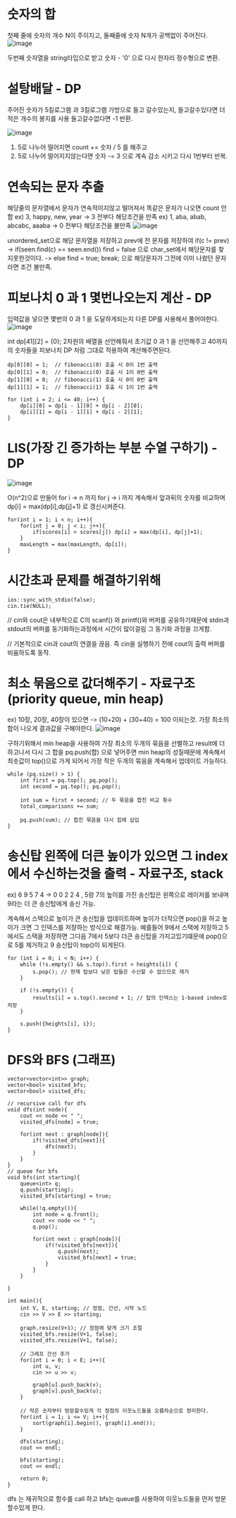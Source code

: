 # 숫자의 합

첫째 줄에 숫자의 개수 N이 주이지고, 둘째줄에 숫자 N개가 공백없이 주어진다.
![image](https://github.com/user-attachments/assets/0713c4d0-9e20-4556-adc6-da880172ce6d)

두번째 숫자열을 string타입으로 받고 숫자 - '0' 으로 다시 한자리 정수형으로 변환.

# 설탕배달 - DP

주어진 숫자가 5킬로그램 과 3킬로그램 가방으로 들고 갈수있는지,
들고갈수있다면 더 적은 개수의 봉지를 사용
들고갈수없다면 -1 반환.

![image](https://github.com/user-attachments/assets/3c96a559-af40-4d57-957e-ca8bbda7ccc1)

1. 5로 나누어 떨어지면 count += 숫자 / 5 를 해주고
2. 5로 나누어 떨어지지않는다면 숫자 -= 3 으로 계속 감소 시키고 다시 1번부터 반복.

# 연속되는 문자 추출

해당줄의 문자열에서 문자가 연속적이지않고 떨어져서 똑같은 문자가 나오면 count 안함
ex) 3, happy, new, year -> 3 전부다 해당조건을 만족
ex) 1, aba, abab, abcabc, aaaba -> 0  전부다 해당조건을 불만족
![image](https://github.com/user-attachments/assets/848b8b24-8774-43ef-a96d-7779c116a675)

unordered_set으로 해당 문자열을 저장하고 prev에 전 문자를 저장하여 if(c != prev) -> if(seen.find(c) == seen.end()) find = false 으로 char_set에서 해당문자를 찾지못한것이다. -> else find = true; break; 으로 해당문자가 그전에 이미 나왔던 문자라면 조건 불만족.

# 피보나치 0 과 1 몇번나오는지 계산 - DP

입력값을 넣으면 몇번의 0 과 1 을 도달하게되는지 다른 DP를 사용해서 풀어야한다. 
![image](https://github.com/user-attachments/assets/4cc1b274-53fc-4b9f-ac1a-2f7b5df85687)

int dp[41][2] = {0}; 2차원의 배열을 선언해줘서 초기값 0 과 1 을 선언해주고 40까지의 숫자들을 피보나치 DP 처럼 그대로 적용하여 계산해주면된다. 

    dp[0][0] = 1;  // fibonacci(0) 호출 시 0이 1번 출력
    dp[0][1] = 0;  // fibonacci(0) 호출 시 1이 0번 출력
    dp[1][0] = 0;  // fibonacci(1) 호출 시 0이 0번 출력
    dp[1][1] = 1;  // fibonacci(1) 호출 시 1이 1번 출력

    for (int i = 2; i <= 40; i++) {
        dp[i][0] = dp[i - 1][0] + dp[i - 2][0];
        dp[i][1] = dp[i - 1][1] + dp[i - 2][1];
    }


# LIS(가장 긴 증가하는 부분 수열 구하기) - DP

![image](https://github.com/user-attachments/assets/db2ec14e-98ae-48b0-9fdf-9dab8f6493e1)

O(n^2)으로 만들어 for i -> n 까지 for j -> i 까지 계속해서 앞과뒤의 숫자를 비교하며 dp[i] = max(dp[i],dp[j]+1) 로 갱신시켜준다.

    for(int i = 1; i < n; i++){
        for(int j = 0; j < i; j++){
            if(scores[i] > scores[j]) dp[i] = max(dp[i], dp[j]+1);
        }
        maxLength = max(maxLength, dp[i]);
    }

# 시간초과 문제를 해결하기위해

    ios::sync_with_stdio(false); 
    cin.tie(NULL); 

// cin와 cout은 내부적으로 C의 scanf() 와 printf()와 버퍼를 공유하기때문에 stdin과 stdout의 버퍼를 동기화하는과정에서 시간이 많이걸림 그 동기화 과정을 끄게함.

// 기본적으로 cin과 cout의 연결을 끊음. 즉 cin을 실행하기 전에 cout의 출력 버퍼를 비움하도록 동작.

# 최소 묶음으로 값더해주기 - 자료구조(priority queue, min heap)

ex) 10장, 20장, 40장이 있으면 -> (10+20) + (30+40) = 100 이되는것. 가장 최소의 합이 나오게 결과값을 구해야한다.
![image](https://github.com/user-attachments/assets/5aedfbe7-e4bf-4871-8587-5d3879e14672)

구하기위해서 min heap을 사용하여 가장 최소의 두개의 묶음을 선별하고 result에 더하고나서 다시 그 합을 pq.push(합) 으로 넣어주면 min heap의 성질때문에 계속해서 최솟값이 top()으로 가게 되어서 가장 작은 두개의 묶음을 계속해서 업데이트 가능하다. 

    while (pq.size() > 1) {
        int first = pq.top(); pq.pop();
        int second = pq.top(); pq.pop();
        
        int sum = first + second; // 두 묶음을 합친 비교 횟수
        total_comparisons += sum;
        
        pq.push(sum); // 합친 묶음을 다시 힙에 삽입
    }

# 송신탑 왼쪽에 더큰 높이가 있으면 그 index에서 수신하는것을 출력 - 자료구조, stack

ex) 6 9 5 7 4 -> 0 0 2 2 4 , 5랑 7의 높이를 가진 송신탑은 왼쪽으로 레이저를 보내며 9라는 더 큰 송신탑에게 송신 가능.

계속해서 스택으로 높이가 큰 송신탑을 업데이트하며 높이가 더작으면 pop()을 하고 높이가 크면 그 인덱스를 저장하는 방식으로 해결가능.
예를들어 9에서 스택에 저장하고 5에서도 스택을 저장하면 그다음 7에서 5보다 더큰 송신탑을 가지고있기떄문에 pop()으로 5를 제거하고 9 송신탑이 top()이 되게된다.

    for (int i = 0; i < N; i++) {
        while (!s.empty() && s.top().first < heights[i]) {
            s.pop(); // 현재 탑보다 낮은 탑들은 수신할 수 없으므로 제거
        }

        if (!s.empty()) {
            results[i] = s.top().second + 1; // 탑의 인덱스는 1-based index로 저장
        }

        s.push({heights[i], i});
    }

# DFS와 BFS (그래프)

    vector<vector<int>> graph;
    vector<bool> visited_bfs;
    vector<bool> visited_dfs;

    // recursive call for dfs
    void dfs(int node){
        cout << node << " ";
        visited_dfs[node] = true;

        for(int next : graph[node]){
            if(!visited_dfs[next]){
                dfs(next);
            }
        }
    }
    // queue for bfs
    void bfs(int starting){
        queue<int> q;
        q.push(starting);
        visited_bfs[starting] = true;

        while(!q.empty()){
            int node = q.front();
            cout << node << " ";
            q.pop();

            for(int next : graph[node]){
                if(!visited_bfs[next]){
                    q.push(next);
                    visited_bfs[next] = true;
                }
            }
        }

    }

    int main(){
        int V, E, starting; // 정점, 간선, 시작 노드 
        cin >> V >> E >> starting;

        graph.resize(V+1); // 정점에 맞게 크기 조절
        visited_bfs.resize(V+1, false);
        visited_dfs.resize(V+1, false);

        // 그래프 간선 추가
        for(int i = 0; i < E; i++){
            int u, v;
            cin >> u >> v;

            graph[u].push_back(v);
            graph[v].push_back(u);
        }

        // 작은 숫자부터 방문할수있게 각 정점의 이웃노드들을 오름차순으로 정리한다. 
        for(int i = 1; i <= V; i++){
            sort(graph[i].begin(), graph[i].end());
        }

        dfs(starting);
        cout << endl;

        bfs(starting);
        cout << endl;
        
        return 0;        
    }

dfs 는 재귀적으로 함수를 call 하고 bfs는 queue를 사용하여 이웃노드들을 먼저 방문할수있게 한다.
